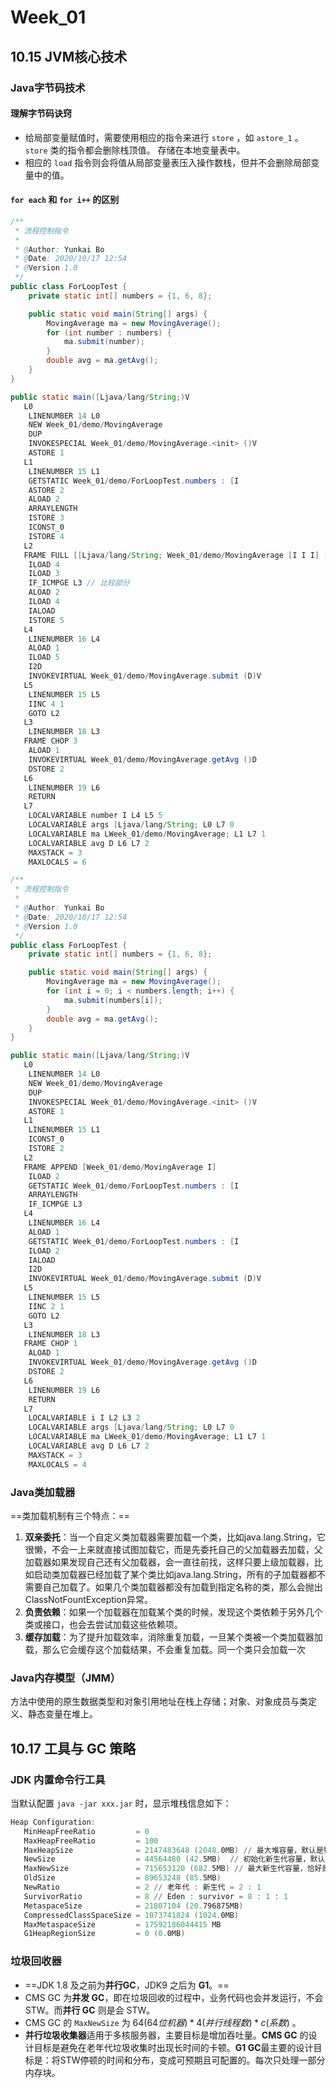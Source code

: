 

# Week_01

## 10.15 JVM核心技术

### Java字节码技术

#### 理解字节码诀窍

- 给局部变量赋值时，需要使用相应的指令来进行 `store` ，如 `astore_1` 。 `store` 类的指令都会删除栈顶值。 存储在本地变量表中。
- 相应的 `load` 指令则会将值从局部变量表压入操作数栈，但并不会删除局部变量中的值。

#### `for each` 和 `for i++` 的区别

```java
/**
 * 流程控制指令
 *
 * @Author: Yunkai Bo
 * @Date: 2020/10/17 12:54
 * @Version 1.0
 */
public class ForLoopTest {
    private static int[] numbers = {1, 6, 8};

    public static void main(String[] args) {
        MovingAverage ma = new MovingAverage();
        for (int number : numbers) {
            ma.submit(number);
        }
        double avg = ma.getAvg();
    }
}
```




```java
public static main([Ljava/lang/String;)V
   L0
    LINENUMBER 14 L0
    NEW Week_01/demo/MovingAverage
    DUP
    INVOKESPECIAL Week_01/demo/MovingAverage.<init> ()V
    ASTORE 1
   L1
    LINENUMBER 15 L1
    GETSTATIC Week_01/demo/ForLoopTest.numbers : [I
    ASTORE 2
    ALOAD 2
    ARRAYLENGTH
    ISTORE 3
    ICONST_0
    ISTORE 4
   L2
   FRAME FULL [[Ljava/lang/String; Week_01/demo/MovingAverage [I I I] []
    ILOAD 4
    ILOAD 3
    IF_ICMPGE L3 // 比较部分
    ALOAD 2
    ILOAD 4
    IALOAD
    ISTORE 5
   L4
    LINENUMBER 16 L4
    ALOAD 1
    ILOAD 5
    I2D
    INVOKEVIRTUAL Week_01/demo/MovingAverage.submit (D)V
   L5
    LINENUMBER 15 L5
    IINC 4 1
    GOTO L2
   L3
    LINENUMBER 18 L3
   FRAME CHOP 3
    ALOAD 1
    INVOKEVIRTUAL Week_01/demo/MovingAverage.getAvg ()D
    DSTORE 2
   L6
    LINENUMBER 19 L6
    RETURN
   L7
    LOCALVARIABLE number I L4 L5 5
    LOCALVARIABLE args [Ljava/lang/String; L0 L7 0
    LOCALVARIABLE ma LWeek_01/demo/MovingAverage; L1 L7 1
    LOCALVARIABLE avg D L6 L7 2
    MAXSTACK = 3
    MAXLOCALS = 6
```




```java
/**
 * 流程控制指令
 *
 * @Author: Yunkai Bo
 * @Date: 2020/10/17 12:54
 * @Version 1.0
 */
public class ForLoopTest {
    private static int[] numbers = {1, 6, 8};

    public static void main(String[] args) {
        MovingAverage ma = new MovingAverage();
        for (int i = 0; i < numbers.length; i++) {
            ma.submit(numbers[i]);
        }
        double avg = ma.getAvg();
    }
}
```



```java
public static main([Ljava/lang/String;)V
   L0
    LINENUMBER 14 L0
    NEW Week_01/demo/MovingAverage
    DUP
    INVOKESPECIAL Week_01/demo/MovingAverage.<init> ()V
    ASTORE 1
   L1
    LINENUMBER 15 L1
    ICONST_0
    ISTORE 2
   L2
   FRAME APPEND [Week_01/demo/MovingAverage I]
    ILOAD 2
    GETSTATIC Week_01/demo/ForLoopTest.numbers : [I
    ARRAYLENGTH
    IF_ICMPGE L3
   L4
    LINENUMBER 16 L4
    ALOAD 1
    GETSTATIC Week_01/demo/ForLoopTest.numbers : [I
    ILOAD 2
    IALOAD
    I2D
    INVOKEVIRTUAL Week_01/demo/MovingAverage.submit (D)V
   L5
    LINENUMBER 15 L5
    IINC 2 1
    GOTO L2
   L3
    LINENUMBER 18 L3
   FRAME CHOP 1
    ALOAD 1
    INVOKEVIRTUAL Week_01/demo/MovingAverage.getAvg ()D
    DSTORE 2
   L6
    LINENUMBER 19 L6
    RETURN
   L7
    LOCALVARIABLE i I L2 L3 2
    LOCALVARIABLE args [Ljava/lang/String; L0 L7 0
    LOCALVARIABLE ma LWeek_01/demo/MovingAverage; L1 L7 1
    LOCALVARIABLE avg D L6 L7 2
    MAXSTACK = 3
    MAXLOCALS = 4
```

### Java类加载器

==类加载机制有三个特点：==

1. **双亲委托**：当一个自定义类加载器需要加载一个类，比如java.lang.String，它很懒，不会一上来就直接试图加载它，而是先委托自己的父加载器去加载，父加载器如果发现自己还有父加载器，会一直往前找，这样只要上级加载器，比如启动类加载器已经加载了某个类比如java.lang.String，所有的子加载器都不需要自己加载了。如果几个类加载器都没有加载到指定名称的类，那么会抛出  ClassNotFountException异常。
2. **负责依赖**：如果一个加载器在加载某个类的时候，发现这个类依赖于另外几个类或接口，也会去尝试加载这些依赖项。
3. **缓存加载**：为了提升加载效率，消除重复加载，一旦某个类被一个类加载器加载，那么它会缓存这个加载结果，不会重复加载。同一个类只会加载一次

### Java内存模型（JMM）

方法中使用的原生数据类型和对象引用地址在栈上存储；对象、对象成员与类定义、静态变量在堆上。

## 10.17 工具与 GC 策略

###  JDK 内置命令行工具

当默认配置 `java -jar xxx.jar` 时，显示堆栈信息如下：

```powershell
Heap Configuration:
   MinHeapFreeRatio         = 0
   MaxHeapFreeRatio         = 100
   MaxHeapSize              = 2147483648 (2048.0MB) // 最大堆容量，默认是物理内存容量(8GB)的 1 / 4 
   NewSize                  = 44564480 (42.5MB)  // 初始化新生代容量，默认是物理容量(8GB)的 1 / 64
   MaxNewSize               = 715653120 (682.5MB) // 最大新生代容量，恰好是堆最大容量(2GB)的 1 / 3
   OldSize                  = 89653248 (85.5MB)
   NewRatio                 = 2 // 老年代 : 新生代 = 2 : 1
   SurvivorRatio            = 8 // Eden : survivor = 8 : 1 : 1
   MetaspaceSize            = 21807104 (20.796875MB)
   CompressedClassSpaceSize = 1073741824 (1024.0MB)
   MaxMetaspaceSize         = 17592186044415 MB
   G1HeapRegionSize         = 0 (0.0MB)
```

### 垃圾回收器

- ==JDK 1.8 及之前为**并行GC**，JDK9 之后为 **G1**。==
- CMS GC 为**并发 GC**，即在垃圾回收的过程中，业务代码也会并发运行，不会 STW。而**并行 GC** 则是会 STW。
- CMS GC 的  `MaxNewSize` 为 $64(64位机器)*4(并行线程数)*c(系数)$ 。
- **并行垃圾收集器**适用于多核服务器，主要目标是增加吞吐量。**CMS GC** 的设计目标是避免在老年代垃圾收集时出现长时间的卡顿。**G1 GC**最主要的设计目标是：将STW停顿的时间和分布，变成可预期且可配置的。每次只处理一部分内存块。

